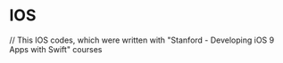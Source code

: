 # IOS
//
This IOS codes, which were written with "Stanford - Developing iOS 9 Apps with Swift" courses
